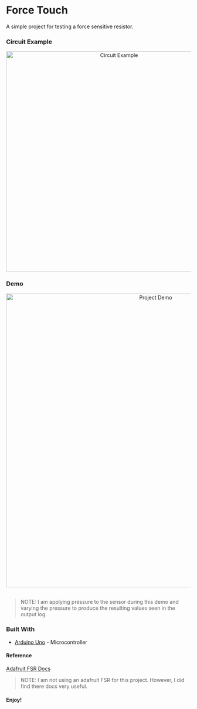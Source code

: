 # Force Touch

A simple project for testing a force sensitive resistor. 

### Circuit Example

<div align="center">
    <img src="https://github.com/milesbowles/Force-Touch/blob/master/example/circuit.jpg" alt="Circuit Example" width="600" height="600"/>
</div>

### Demo

<div align="center">
    <img src="https://github.com/milesbowles/Force-Touch/blob/master/example/demo.gif" alt="Project Demo" width="800"/>
</div>

<br>

> NOTE: I am applying pressure to the sensor during this demo and varying the pressure to produce the resulting values seen in the output log.  

### Built With
* [Arduino Uno](https://www.arduino.cc/) - Microcontroller

#### Reference

[Adafruit FSR Docs](https://learn.adafruit.com/force-sensitive-resistor-fsr/using-an-fsr)

> NOTE: I am not using an adafruit FSR for this project. However, I did find there docs very useful.

#### Enjoy!